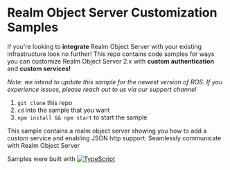 # Realm Object Server Customization Samples

If you're looking to __integrate__ Realm Object Server with your existing infrastructure look no further!
This repo contains code samples for ways you can customize Realm Object Server 2.x with __custom authentication__ and __custom services!__

*Note: we intend to update this sample for the newest version of ROS.  If you experience issues, please reach out to us via our support channel*

1. `git clone` this repo
2. `cd` into the sample that you want
3. `npm install && npm start` to start the sample

This sample contains a realm object server showing you how to add a custom service and enabling JSON http support. Seamlessly communicate with Realm Object Server

Samples were built with  [![TypeScript](https://badges.frapsoft.com/typescript/love/typescript.svg?v=101)](https://github.com/ellerbrock/typescript-badges/)
